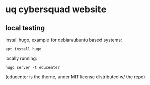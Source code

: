 # uq cybersquad website

## local testing

install hugo, example for debian/ubuntu based systems:
```
apt install hugo
```

locally running:
```
hugo server -t educenter

```

(educenter is the theme, under MIT license distributed w/ the repo)


